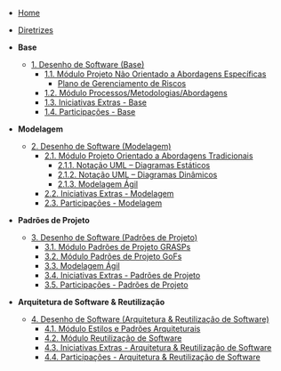 <!-- docs/_sidebar.md -->

- [Home](/)
- [Diretrizes](Diretrizes/Diretrizes.md)

- **Base**
  - [1. Desenho de Software (Base)](Base/1.Base.md)
    - [1.1. Módulo Projeto Não Orientado a Abordagens Específicas](Base/1.1.AbordagemNaoEspecifica.md)
      - [Plano de Gerenciamento de Riscos](Base/Plano_de_Riscos.md)
    - [1.2. Módulo Processos/Metodologias/Abordagens](Base/1.2.ProcessosMetodologiasAbordagens.md)
    - [1.3. Iniciativas Extras - Base](Base/1.3.IniciativasExtras.md)
    - [1.4. Participações - Base](Base/1.4.ParticipacoesBase.md)

- **Modelagem**
  - [2. Desenho de Software (Modelagem)](Modelagem/2.Modelagem.md)
    - [2.1. Módulo Projeto Orientado a Abordagens Tradicionais](Modelagem/2.1.ModelagemTradicional.md)
      - [2.1.1. Notação UML – Diagramas Estáticos](Modelagem/2.1.1.UMLEstaticos.md)
      - [2.1.2. Notação UML – Diagramas Dinâmicos](Modelagem/2.1.2.UMLDinamicos.md)
      - [2.1.3. Modelagem Ágil](Modelagem/2.1.3.Agil.md)
    - [2.2. Iniciativas Extras - Modelagem](Modelagem/2.2.IniciativasExtras.md)
    - [2.3. Participações - Modelagem](Modelagem/2.3.ParticipacoesModelagem.md)

- **Padrões de Projeto**
  - [3. Desenho de Software (Padrões de Projeto)](PadroesDeProjeto/3.PadroesDeProjeto.md)
    - [3.1. Módulo Padrões de Projeto GRASPs](PadroesDeProjeto/3.1.GRASPs.md)
    - [3.2. Módulo Padrões de Projeto GoFs](PadroesDeProjeto/3.2.GoFs.md)
    - [3.3. Modelagem Ágil](PadroesDeProjeto/3.3.PadroesExtra.md)
    - [3.4. Iniciativas Extras - Padrões de Projeto](PadroesDeProjeto/3.4.IniciativasExtras.md)
    - [3.5. Participações - Padrões de Projeto](PadroesDeProjeto/3.5.ParticipacoesPadroes.md)

- **Arquitetura de Software & Reutilização**
  - [4. Desenho de Software (Arquitetura & Reutilização de Software)](ArquiteturaReutilizacao/4.ArquiteturaReutilizacao.md)
    - [4.1. Módulo Estilos e Padrões Arquiteturais](ArquiteturaReutilizacao/4.1.PadroesArquiteturais.md)
    - [4.2. Módulo Reutilização de Software](ArquiteturaReutilizacao/4.2.ReutilizacaoDeSoftware.md)
    - [4.3. Iniciativas Extras - Arquitetura & Reutilização de Software](ArquiteturaReutilizacao/4.3.IniciativasExtras.md)
    - [4.4. Participações - Arquitetura & Reutilização de Software](ArquiteturaReutilizacao/4.4.ParticipacoesArqReutilizacao.md)
